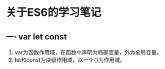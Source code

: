 关于ES6的学习笔记
===
一·  var let const
---
  1. var为函数作用域，在函数中声明为局部变量，外为全局变量。
  2. let和const为块级作用域，以一个{}为作用域。
